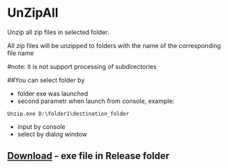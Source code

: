 # UnZipAll
Unzip all zip files in selected folder.

All zip files will be unzipped to folders with the name of the corresponding file name

#note: it is not support processing of subdirectories

##You can select folder by
* folder exe was launched
* second parametr when launch from console, example: 
```
Unzip.exe D:\folder1\destination_folder 
```
* input by console
* select by dialog window
## [Download](https://github.com/Vasya-M/UnZipAll/archive/master.zip) - exe file in Release folder
